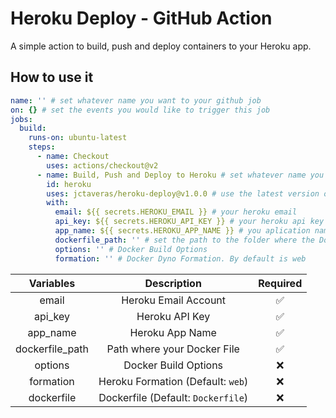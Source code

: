 # Heroku Deploy - GitHub Action

A simple action to build, push and deploy containers to your Heroku app.

## How to use it

```yml
name: '' # set whatever name you want to your github job
on: {} # set the events you would like to trigger this job
jobs:
  build:
    runs-on: ubuntu-latest
    steps:
      - name: Checkout
        uses: actions/checkout@v2
      - name: Build, Push and Deploy to Heroku # set whatever name you want to this step
        id: heroku
        uses: jctaveras/heroku-deploy@v1.0.0 # use the latest version of the action
        with:
          email: ${{ secrets.HEROKU_EMAIL }} # your heroku email
          api_key: ${{ secrets.HEROKU_API_KEY }} # your heroku api key
          app_name: ${{ secrets.HEROKU_APP_NAME }} # you aplication name
          dockerfile_path: '' # set the path to the folder where the Dockerfile is located
          options: '' # Docker Build Options
          formation: '' # Docker Dyno Formation. By default is web
```

| Variables        | Description                       | Required |
|:----------------:|:---------------------------------:|:--------:|
| email            | Heroku Email Account              | ✅       |
| api_key          | Heroku API Key                    | ✅       |
| app_name         | Heroku App Name                   | ✅       |
| dockerfile_path  | Path where your Docker File       | ✅       |
| options          | Docker Build Options              | ❌       |
| formation        | Heroku Formation (Default: `web`) | ❌       |
| dockerfile       | Dockerfile (Default: `Dockerfile`)| ❌       |
